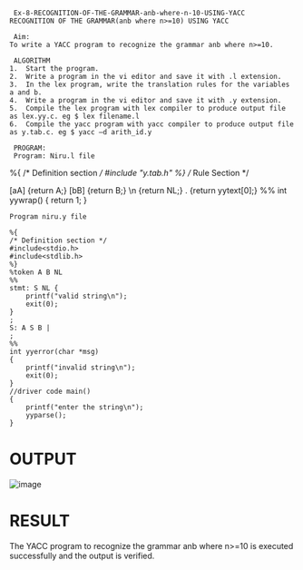 ~~~
 Ex-8-RECOGNITION-OF-THE-GRAMMAR-anb-where-n-10-USING-YACC
RECOGNITION OF THE GRAMMAR(anb where n>=10) USING YACC

 Aim:
To write a YACC program to recognize the grammar anb where n>=10.

 ALGORITHM
1.	Start the program.
2.	Write a program in the vi editor and save it with .l extension.
3.	In the lex program, write the translation rules for the variables a and b.
4.	Write a program in the vi editor and save it with .y extension.
5.	Compile the lex program with lex compiler to produce output file as lex.yy.c. eg $ lex filename.l
6.	Compile the yacc program with yacc compiler to produce output file as y.tab.c. eg $ yacc –d arith_id.y

 PROGRAM:
 Program: Niru.l file
~~~
%{
/* Definition section */
#include "y.tab.h"
%}
/* Rule Section */

[aA] {return A;}
[bB] {return B;}
\n {return NL;}
. {return yytext[0];}
%%
int yywrap()
{
    return 1;
}
~~~
Program niru.y file

%{
/* Definition section */
#include<stdio.h>
#include<stdlib.h>
%}
%token A B NL
%%
stmt: S NL { 
    printf("valid string\n");
    exit(0); 
}
;
S: A S B |
;
%%
int yyerror(char *msg)
{
    printf("invalid string\n"); 
    exit(0);
}
//driver code main()
{
    printf("enter the string\n"); 
    yyparse();
}
~~~
# OUTPUT
![image](https://github.com/niranjanadevi-s/Ex-8-RECOGNITION-OF-THE-GRAMMAR-anb-where-n-10-USING-YACC/assets/141748873/5c136e73-d8dd-4753-b10b-f241ee25793e)

# RESULT
The YACC program to recognize the grammar anb where n>=10 is executed successfully and the output is verified.
 

